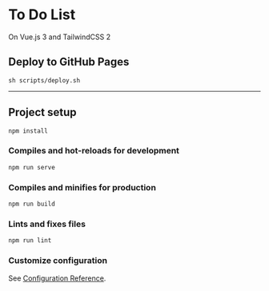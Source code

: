 # To Do List

On Vue.js 3 and TailwindCSS 2

## Deploy to GitHub Pages
```
sh scripts/deploy.sh
```

----

## Project setup
```
npm install
```

### Compiles and hot-reloads for development
```
npm run serve
```

### Compiles and minifies for production
```
npm run build
```

### Lints and fixes files
```
npm run lint
```

### Customize configuration
See [Configuration Reference](https://cli.vuejs.org/config/).
